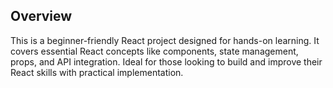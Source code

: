 ## Overview
This is a beginner-friendly React project designed for hands-on learning. It covers essential React concepts like components, state management, props, and API integration. Ideal for those looking to build and improve their React skills with practical implementation.

